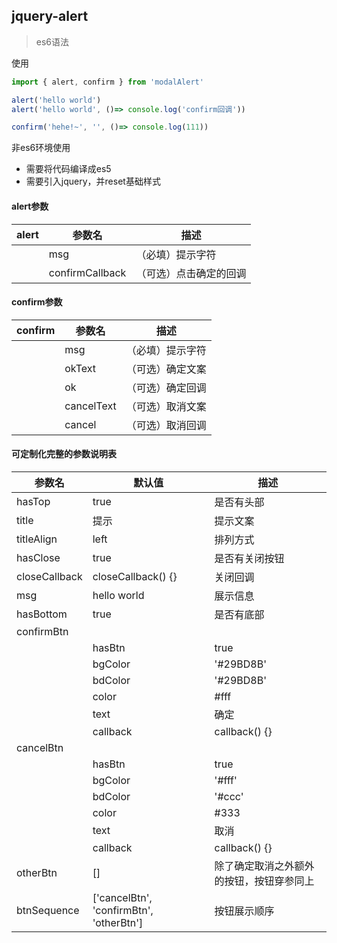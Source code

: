 ## jquery-alert
> es6语法

使用
```js
import { alert, confirm } from 'modalAlert'

alert('hello world')
alert('hello world', ()=> console.log('confirm回调'))

confirm('hehe!~', '', ()=> console.log(111))
```

非es6环境使用
+ 需要将代码编译成es5
+ 需要引入jquery，并reset基础样式

#### alert参数 

alert|参数名|描述
---|---|---
||msg|（必填）提示字符
||confirmCallback|（可选）点击确定的回调

#### confirm参数  

confirm|参数名|描述
---|---|---
||msg|（必填）提示字符
||okText|（可选）确定文案
||ok|（可选）确定回调
||cancelText|（可选）取消文案
||cancel|（可选）取消回调

#### 可定制化完整的参数说明表

参数名|默认值|描述
---|---|---
hasTop|true|是否有头部
title|提示|提示文案
titleAlign|left|排列方式
hasClose|true|是否有关闭按钮
closeCallback|closeCallback() {}|关闭回调
msg|hello world|展示信息
hasBottom|true|是否有底部
confirmBtn||
||hasBtn|true|是否有该按钮
||bgColor|'#29BD8B'|按钮背景色
||bdColor|'#29BD8B'|按钮边框色
||color|#fff|按钮字体色
||text|确定|文案
||callback|callback() {}|回调
cancelBtn||
||hasBtn|true|是否有该按钮
||bgColor|'#fff'|按钮背景色
||bdColor|'#ccc'|按钮边框色
||color|#333|按钮字体色
||text|取消|文案
||callback|callback() {}|回调
otherBtn|[]|除了确定取消之外额外的按钮，按钮穿参同上
btnSequence|['cancelBtn', 'confirmBtn', 'otherBtn']|按钮展示顺序

